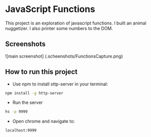 # JavaScript Functions

This project is an exploration of javascript functions. I built an animal nuggetizer. I also printer some numbers to the DOM.


## Screenshots
![main screenshot] (.scheenshots/FunctionsCapture.png)


## How to run this project
* Use npm to install sttp-server in your terminal:
```sh
npm install -g http-server
```
* Run the server
```sh
hs -p 9999
```
* Open chrome and navigate to:
```
localhost:9999
````
